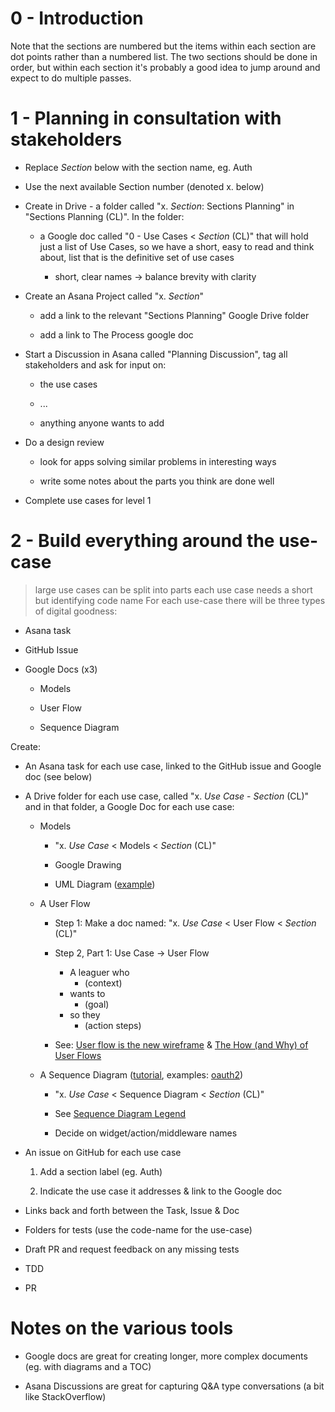 0 - Introduction 
=================

Note that the sections are numbered but the items within each section are dot points rather than a numbered list. The two sections should be done in order, but within each section it's probably a good idea to jump around and expect to do multiple passes.

1 - Planning in consultation with stakeholders 
===============================================

-   Replace *Section* below with the section name, eg. Auth

-   Use the next available Section number (denoted x. below)

-   Create in Drive - a folder called "x. *Section*: Sections Planning" in "Sections Planning (CL)".  In the folder: 

    -   a Google doc called "0 - Use Cases < *Section* (CL)" that will hold just a list of Use Cases, so we have a short, easy to read and think about, list that is the definitive set of use cases

        -   short, clear names → balance brevity with clarity 

-   Create an Asana Project called "x. *Section*" 

    -   add a link to the relevant "Sections Planning" Google Drive folder 

    -   add a link to The Process google doc 

-   Start a Discussion in Asana called "Planning Discussion", tag all stakeholders and ask for input on: 

    -   the use cases 

    -   ... 

    -   anything anyone wants to add 

-   Do a design review 

    -   look for apps solving similar problems in interesting ways 

    -   write some notes about the parts you think are done well 

-   Complete use cases for level 1

2 - Build everything around the use-case 
=========================================

> large use cases can be split into parts 
> each use case needs a short but identifying code name 
For each use-case there will be three types of digital goodness:

-   Asana task 

-   GitHub Issue 

-   Google Docs (x3) 

    -   Models 

    -   User Flow 

    -   Sequence Diagram

Create: 

-   An Asana task for each use case, linked to the GitHub issue and Google doc (see below) 

-   A Drive folder for each use case, called "x. *Use Case* - *Section* (CL)" and in that folder, a Google Doc for each use case: 

    -   Models 

        -   "x. *Use Case* < Models < *Section* (CL)"

        -   Google Drawing 

        -   UML Diagram ([example](https://docs.google.com/drawings/d/1-X-aZdVrsuFItxlwkJqusOINdk0kYb9dl3fgLTQVz94/template/preview?usp=drive_web)) 

    -   A User Flow 

        -   Step 1: Make a doc named: "x. *Use Case* < User Flow < *Section* (CL)"

        -   Step 2, Part 1: Use Case → User Flow 

            -   A leaguer who 
                -   (context) 
            -   wants to 
                -   (goal) 
            -   so they 
                -   (action steps)

        -   See: [User flow is the new wireframe](https://uxdesign.cc/when-to-use-user-flows-guide-8b26ca9aa36a) & [The How (and Why) of User Flows](https://uxdesign.cc/the-how-and-why-of-user-flows-85df776a1e2) 

    -   A Sequence Diagram ([tutorial](https://creately.com/blog/diagrams/sequence-diagram-tutorial/), examples: [oauth2](https://developers.google.com/identity/protocols/oauth2?csw=1))  

        -   "x. *Use Case* < Sequence Diagram < *Section* (CL)"

        -   See [Sequence Diagram Legend](https://docs.google.com/drawings/d/1KHo0M8I2elC-vrY2kQYZ38CgU4O2P9hkD4BFeoDcxSY/edit) 

        -   Decide on widget/action/middleware names

-   An issue on GitHub for each use case

    1.  Add a section label (eg. Auth) 

    2.  Indicate the use case it addresses & link to the Google doc  

-   Links back and forth between the Task, Issue & Doc 

-   Folders for tests (use the code-name for the use-case) 

-   Draft PR and request feedback on any missing tests 

-   TDD 

-   PR

Notes on the various tools 
===========================

-   Google docs are great for creating longer, more complex documents (eg. with diagrams and a TOC)

-   Asana Discussions are great for capturing Q&A type conversations (a bit like StackOverflow)